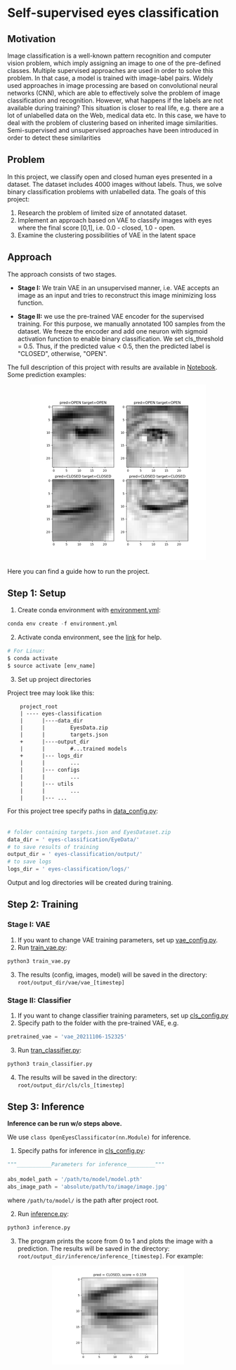 # Self-supervised eyes classification

## Motivation

Image classification is a well-known pattern recognition and computer vision problem, which imply assigning an image to 
one of the pre-defined classes. Multiple supervised approaches are used in order to solve this problem. In that case, 
a model is trained with image-label pairs. Widely used approaches in image processing are based on convolutional 
neural networks (CNN), which are able to effectively solve the problem of image classification and recognition. 
However, what happens if the labels are not available during training? This situation is closer to real life, 
e.g. there are a lot of unlabelled data on the Web, medical data etc. In this case, we have to deal with the problem 
of clustering based on inherited image similarities. Semi-supervised and unsupervised approaches have been introduced 
in order to detect these similarities 

## Problem

In this project, we classify open and closed human eyes presented in a dataset. The dataset includes 4000 images without labels. 
Thus, we solve binary classification problems with unlabelled data. The goals of this project:

1. Research the problem of limited size of annotated dataset.
2. Implement an approach based on VAE to classify images with eyes where the final score [0,1], i.e. 0.0 - closed, 1.0 - open.
3. Examine the clustering possibilities of VAE in the latent space

## Approach

The approach consists of two stages. 

* **Stage I:**  We train VAE in an unsupervised manner, i.e. VAE accepts an image as an input and tries to reconstruct this image minimizing loss function. 


* **Stage II:**  we use the pre-trained VAE encoder for the supervised training. For this purpose, we manually annotated 100 samples from the dataset. We freeze the encoder and add one neuron with sigmoid activation function to enable binary classification. 
We set cls_threshold = 0.5. Thus, if the predicted value < 0.5, then the predicted label is "CLOSED", otherwise, "OPEN". 

The full description of this project with results are available in [Notebook](Notebook.ipynb). Some prediction examples:

<p align="center">
<img src="images/predictions.png" alt="image1" width="400"/>
</p>

Here you can find a guide how to run the project. 

## Step 1: Setup

1. Create conda environment with [environment.yml](environment.yml):
```python
conda env create -f environment.yml
```
2. Activate conda environment, see the [link](https://docs.conda.io/projects/conda/en/latest/user-guide/tasks/manage-environments.html#creating-an-environment-from-an-environment-yml-file)
for help.
```python
# For Linux:
$ conda activate
$ source activate [env_name]
```

3. Set up project directories

Project tree may look like this: 
```
    project_root
    | ---- eyes-classification
    |      |----data_dir
    |      |        EyesData.zip
    |      |        targets.json
    +      |----output_dir  
    |      |        #...trained models
    +      |--- logs_dir
    |      |        ... 
    |      |--- configs
    |      |        ...
    |      |--- utils
    |      |        ...
    |      |--- ...
``` 

For this project tree specify paths in [data_config.py](configs/data_config.py):

```python

# folder containing targets.json and EyesDataset.zip
data_dir = ' eyes-classification/EyeData/'
# to save results of training
output_dir = ' eyes-classification/output/'
# to save logs
logs_dir = ' eyes-classification/logs/'

```
Output and log directories will be created during training. 

## Step 2: Training

### Stage I: VAE

1. If you want to change VAE training parameters, set up [vae_config.py](configs/vae_config.py). 
2. Run [train_vae.py](train_vae.py):
```python
python3 train_vae.py 
```
3. The results (config, images, model) will be saved in the directory: `root/output_dir/vae/vae_[timestep]`

### Stage II: Classifier

1. If you want to change classifier training parameters, set up [cls_config.py](configs/cls_config.py)
2. Specify path to the folder with the pre-trained VAE, e.g.
```python
pretrained_vae = 'vae_20211106-152325'
```
3. Run [tran_classifier.py](train_classifier.py):

```python
python3 train_classifier.py 
```

4. The results will be saved in the directory: `root/output_dir/cls/cls_[timestep]`

## Step 3: Inference 
**Inference can be run w/o steps above.**

We use `class OpenEyesClassificator(nn.Module)` for inference. 

1. Specify paths for inference in [cls_config.py](configs/cls_config.py):

```python
"""___________Parameters for inference_________"""

abs_model_path = '/path/to/model/model.pth'
abs_image_path = 'absolute/path/to/image/image.jpg'
```
where `/path/to/model/` is the path after project root.

2. Run [inference.py](inference.py):

```python
python3 inference.py 
```
3. The program prints the score from 0 to 1 and  plots the image with a prediction. 
The results will be saved in the directory: `root/output_dir/inference/inference_[timestep]`. For example:

[comment]: <> (![image]&#40;images/test2.png&#41;)

<p align="center">
<img src="images/test2.png" alt="image2" width="300"/>
</p>
